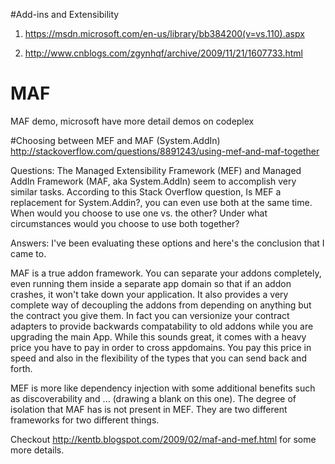 #Add-ins and Extensibility
1) https://msdn.microsoft.com/en-us/library/bb384200(v=vs.110).aspx

2) http://www.cnblogs.com/zgynhqf/archive/2009/11/21/1607733.html

# MAF
MAF demo, microsoft have more detail demos on codeplex


#Choosing between MEF and MAF (System.AddIn)
http://stackoverflow.com/questions/8891243/using-mef-and-maf-together

Questions:
The Managed Extensibility Framework (MEF) and Managed AddIn Framework (MAF, aka System.AddIn) seem to accomplish very similar tasks. According to this Stack Overflow question, Is MEF a replacement for System.Addin?, you can even use both at the same time.
When would you choose to use one vs. the other? Under what circumstances would you choose to use both together?

Answers:
I've been evaluating these options and here's the conclusion that I came to.

MAF is a true addon framework. You can separate your addons completely, even running them inside a separate app domain so that if an addon crashes, it won't take down your application. It also provides a very complete way of decoupling the addons from depending on anything but the contract you give them. In fact you can versionize your contract adapters to provide backwards compatability to old addons while you are upgrading the main App. While this sounds great, it comes with a heavy price you have to pay in order to cross appdomains. You pay this price in speed and also in the flexibility of the types that you can send back and forth.

MEF is more like dependency injection with some additional benefits such as discoverability and ... (drawing a blank on this one). The degree of isolation that MAF has is not present in MEF. They are two different frameworks for two different things.

Checkout http://kentb.blogspot.com/2009/02/maf-and-mef.html for some more details.
